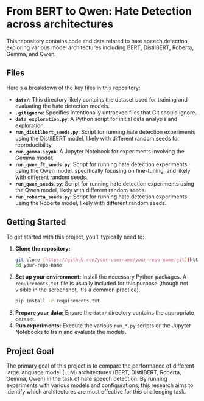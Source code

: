 # From BERT to Qwen: Hate Detection across architectures

This repository contains code and data related to hate speech detection, exploring various model architectures including BERT, DistilBERT, Roberta, Gemma, and Qwen.

## Files

Here's a breakdown of the key files in this repository:

* **`data/`**: This directory likely contains the dataset used for training and evaluating the hate detection models.
* **`.gitignore`**: Specifies intentionally untracked files that Git should ignore.
* **`data_exploration.py`**: A Python script for initial data analysis and exploration.
* **`run_distilbert_seeds.py`**: Script for running hate detection experiments using the DistilBERT model, likely with different random seeds for reproducibility.
* **`run_gemma.ipynb`**: A Jupyter Notebook for experiments involving the Gemma model.
* **`run_qwen_ft_seeds.py`**: Script for running hate detection experiments using the Qwen model, specifically focusing on fine-tuning, and likely with different random seeds.
* **`run_qwen_seeds.py`**: Script for running hate detection experiments using the Qwen model, likely with different random seeds.
* **`run_roberta_seeds.py`**: Script for running hate detection experiments using the Roberta model, likely with different random seeds.

## Getting Started

To get started with this project, you'll typically need to:

1.  **Clone the repository:**
    ```bash
    git clone [https://github.com/your-username/your-repo-name.git](https://github.com/your-username/your-repo-name.git)
    cd your-repo-name
    ```
2.  **Set up your environment:** Install the necessary Python packages. A `requirements.txt` file is usually included for this purpose (though not visible in the screenshot, it's a common practice).
    ```bash
    pip install -r requirements.txt
    ```
3.  **Prepare your data:** Ensure the `data/` directory contains the appropriate dataset.
4.  **Run experiments:** Execute the various `run_*.py` scripts or the Jupyter Notebooks to train and evaluate the models.

## Project Goal

The primary goal of this project is to compare the performance of different large language model (LLM) architectures (BERT, DistilBERT, Roberta, Gemma, Qwen) in the task of hate speech detection. By running experiments with various models and configurations, this research aims to identify which architectures are most effective for this challenging task.
